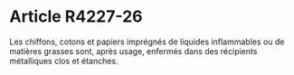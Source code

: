 # Article R4227-26

  
Les chiffons, cotons et papiers imprégnés de liquides inflammables ou de matières grasses sont, après usage, enfermés dans des récipients métalliques clos et étanches.